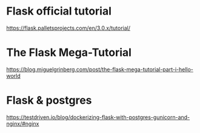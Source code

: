 # Flask official tutorial

https://flask.palletsprojects.com/en/3.0.x/tutorial/

# The Flask Mega-Tutorial

https://blog.miguelgrinberg.com/post/the-flask-mega-tutorial-part-i-hello-world

# Flask & postgres

https://testdriven.io/blog/dockerizing-flask-with-postgres-gunicorn-and-nginx/#nginx

